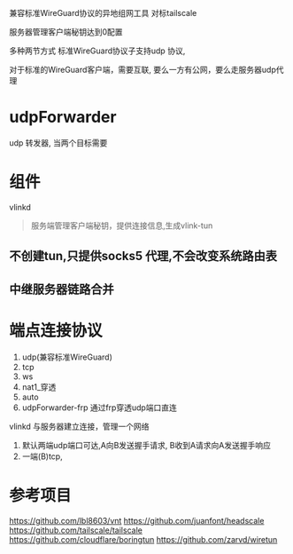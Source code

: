 兼容标准WireGuard协议的异地组网工具
对标tailscale

服务器管理客户端秘钥达到0配置

多种两节方式
标准WireGuard协议子支持udp 协议,

对于标准的WireGuard客户端，需要互联, 要么一方有公网，要么走服务器udp代理

udpForwarder
============
udp 转发器, 当两个目标需要

# 组件

vlinkd
> 服务端管理客户端秘钥，提供连接信息,生成vlink-tun
>

## 不创建tun,只提供socks5 代理,不会改变系统路由表

## 中继服务器链路合并

# 端点连接协议

1. udp(兼容标准WireGuard)
2. tcp
3. ws
4. nat1_穿透
5. auto
6. udpForwarder-frp 通过frp穿透udp端口直连



vlinkd
与服务器建立连接，管理一个网络

1. 默认两端udp端口可达,A向B发送握手请求, B收到A请求向A发送握手响应
2. 一端(B)tcp,

参考项目
=======
https://github.com/lbl8603/vnt
https://github.com/juanfont/headscale
https://github.com/tailscale/tailscale
https://github.com/cloudflare/boringtun
https://github.com/zarvd/wiretun
